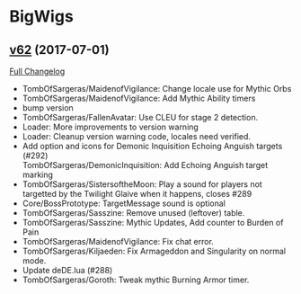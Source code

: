 # BigWigs

## [v62](https://github.com/BigWigsMods/BigWigs/tree/v62) (2017-07-01)
[Full Changelog](https://github.com/BigWigsMods/BigWigs/compare/v61.2...v62)

- TombOfSargeras/MaidenofVigilance: Change locale use for Mythic Orbs  
- TombOfSargeras/MaidenofVigilance: Add Mythic Ability timers  
- bump version  
- TombOfSargeras/FallenAvatar: Use CLEU for stage 2 detection.  
- Loader: More improvements to version warning  
- Loader: Cleanup version warning code, locales need verified.  
- Add option and icons for Demonic Inquisition Echoing Anguish targets (#292)  
    TombOfSargeras/DemonicInquisition: Add Echoing Anguish target marking  
- TombOfSargeras/SistersoftheMoon: Play a sound for players not targetted by the Twilight Glaive when it happens, closes #289  
- Core/BossPrototype: TargetMessage sound is optional  
- TombOfSargeras/Sasszine: Remove unused (leftover) table.  
- TombOfSargeras/Sasszine: Mythic Updates, Add counter to Burden of Pain  
- TombOfSargeras/MaidenofVigilance: Fix chat error.  
- TombOfSargeras/Kiljaeden: Fix Armageddon and Singularity on normal mode.  
- Update deDE.lua (#288)  
- TombOfSargeras/Goroth: Tweak mythic Burning Armor timer.  
